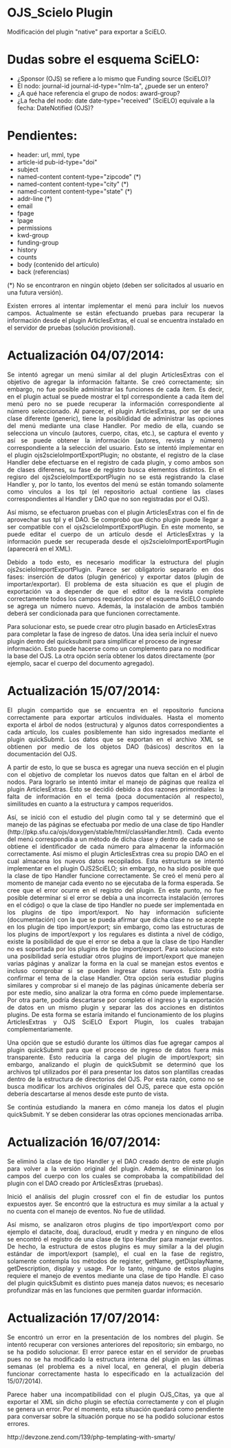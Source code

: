 # OJS_Scielo Plugin
<p align="justify">Modificación del plugin "native" para exportar a SciELO.</p>

Dudas sobre el esquema SciELO:
==============================

- ¿Sponsor (OJS) se refiere a lo mismo que Funding source (SciELO)?
- El nodo: journal-id journal-id-type="nlm-ta", ¿puede ser un entero?
- ¿A qué hace referencia el grupo de nodos: award-group?
- ¿La fecha del nodo: date date-type="received" (SciELO) equivale a la fecha: DateNotified (OJS)?

Pendientes:
===========

- header: url, mml, type
- article-id pub-id-type="doi"
- subject
- named-content content-type="zipcode" (*)
- named-content content-type="city" (*)
- named-content content-type="state" (*)
- addr-line (*)
- email
- fpage
- lpage
- permissions
- kwd-group
- funding-group
- history
- counts
- body (contenido del artículo)
- back (referencias)

<p align="justify">(*) No se encontraron en ningún objeto (deben ser solicitados al usuario en una futura versión).</p>

<p align="justify">Existen errores al intentar implementar el menú para incluír los nuevos campos. Actualmente se están efectuando pruebas para recuperar la información desde el plugin ArticlesExtras, el cual se encuentra instalado en el servidor de pruebas (solución provisional).</p>

Actualización 04/07/2014:
=========================

<p align="justify">Se intentó agregar un menú similar al del plugin ArticlesExtras con el objetivo de agregar la información faltante. Se creó correctamente; sin embargo, no fue posible administrar las funciones de cada ítem. Es decir, en el plugin actual se puede mostrar el tpl correspondiente a cada ítem del menú pero no se puede recuperar la información correspondiente al número seleccionado. Al parecer, el plugin ArticlesExtras, por ser de una clase diferente (generic), tiene la posiblididad de administrar las opciones del menú mediante una clase Handler. Por medio de ella, cuando se selecciona un vínculo (autores, cuerpo, citas, etc.), se captura el evento y así se puede obtener la información (autores, revista y número) correspondiente a la selección del usuario. Esto se intentó implementar en el plugin ojs2scieloImportExportPlugin; no obstante, el registro de la clase Handler debe efectuarse en el registro de cada plugin, y como ambos son de clases diferenes, su fase de registro busca elementos distintos. En el regisro del ojs2scieloImportExportPlugin no se está registrando la clase Handler y, por lo tanto, los eventos del menú se están tomando solamente como vínculos a los tpl (el repositorio actual contiene las clases correspondientes al Handler y DAO que no son registradas por el OJS).</p>
<p align="justify">Así mismo, se efectuaron pruebas con el plugin ArticlesExtras con el fin de aprovechar sus tpl y el DAO. Se comprobó que dicho plugin puede llegar a ser compatible con el ojs2scieloImportExportPlugin. En este momento, se puede editar el cuerpo de un artículo desde el ArticlesExtras y la información puede ser recuperada desde el ojs2scieloImportExportPlugin (aparecerá en el XML).</p>
<p align="justify">Debido a todo esto, es necesario modificar la estructura del plugin ojs2scieloImportExportPlugin. Parece ser obligatorio separarlo en dos fases: inserción de datos (plugin genérico) y exportar datos (plugin de importar/exportar). El problema de esta situación es que el plugin de exportación va a depender de que el editor de la revista complete correctamente todos los campos requeridos por el esquema SciELO cuando se agrega un número nuevo. Además, la instalación de ambos también deberá ser condicionada para que funcionen correctamente.</p>
<p>Para solucionar esto, se puede crear otro plugin basado en ArticlesExtras para completar la fase de ingreso de datos. Una idea sería incluír el nuevo plugin dentro del quicksubmit para simplificar el proceso de ingresar información. Esto puede hacerse como un complemento para no modificar la base del OJS. La otra opción sería obtener los datos directamente (por ejemplo, sacar el cuerpo del documento agregado).</p>

Actualización 15/07/2014:
=========================

<p align="justify">El plugin compartido que se encuentra en el repositorio funciona correctamente para exportar artículos individuales. Hasta el momento exporta el árbol de nodos (estructura) y algunos datos correspondientes a cada artículo, los cuales posiblemente han sido ingresados mediante el plugin quickSubmit. Los datos que se exportan en el archivo XML se obtienen por medio de los objetos DAO (básicos) descritos en la documentación del OJS.</p>
<p align="justify">A partir de esto, lo que se busca es agregar una nueva sección en el plugin con el objetivo de completar los nuevos datos que faltan en el árbol de nodos. Para lograrlo se intentó imitar el manejo de páginas que realiza el plugin ArticlesExtras. Esto se decidió debido a dos razones primordiales: la falta de información en el tema (poca documentación al respecto), similitudes en cuanto a la estructura y campos requeridos.</p>
<p align="justify">Así, se inició con el estudio del plugin como tal y se determinó que el manejo de las páginas se efectuaba por medio de una clase de tipo Handler (http://pkp.sfu.ca/ojs/doxygen/stable/html/classHandler.html). Cada evento del menú correspondía a un método de dicha clase y dentro de cada uno se obtiene el identificador de cada número para almacenar la información correctamente. Así mismo el plugin ArticlesExtras crea su propio DAO en el cual almacena los nuevos datos recopilados. Esta estructura se intentó implementar en el plugin OJS2SciELO; sin embargo, no ha sido posible que la clase de tipo Handler funcione correctamente. Se creó el menú pero al momento de manejar cada evento no se ejecutaba de la forma esperada. Se cree que el error ocurre en el registro del plugin. En este punto, no fue posible determinar si el error se debía a una incorrecta instalación (errores en el código) o que la clase de tipo Handler no puede ser implementada en los plugins de tipo import/export. No hay información suficiente (documentación) con la que se pueda afirmar que dicha clase no se acepte en los plugin de tipo import/export; sin embargo, como las estructuras de los plugins de import/export y los regulares es distinta a nivel de código, existe la posibilidad de que el error se deba a que la clase de tipo Handler no es soportada por los plugins de tipo import/export. Para solucionar esto una posibilidad sería estudiar otros plugins de import/export que manejen varias páginas y analizar la forma en la cual se manejan estos eventos e incluso comprobar si se pueden ingresar datos nuevos. Esto podría confirmar el tema de la clase Handler. Otra opción sería estudiar plugins similares y comprobar si el manejo de las páginas únicamente debería ser por este medio, sino analizar la otra forma en cómo puede implementarse. Por otra parte, podría descartarse por completo el ingreso y la exportación de datos en un mismo plugin y separar las dos acciones en distintos plugins. De esta forma se estaría imitando el funcionamiento de los plugins ArticlesExtras y OJS SciELO Export Plugin, los cuales trabajan complementariamente.</p>
<p align="justify">Una opción que se estudió durante los últimos días fue agregar campos al plugin quickSubmit para que el proceso de ingreso de datos fuera más transparente. Esto reduciría la carga del plugin de import/export; sin embargo, analizando el plugin de quickSubmit se determinó que los archivos tpl utilizados por él para presentar los datos son plantillas creadas dentro de la estructura de directorios del OJS. Por esta razón, como no se busca modificar los archivos originales del OJS, parece que esta opción debería descartarse al menos desde este punto de vista.</p>
<p align="justify">Se continúa estudiando la manera en cómo maneja los datos el plugin quickSubmit. Y se deben considerar las otras opciones mencionadas arriba.</p>

Actualización 16/07/2014:
=========================

<p align="justify">Se eliminó la clase de tipo Handler y el DAO creado dentro de este plugin para volver a la versión original del plugin. Además, se eliminaron los campos del cuerpo con los cuales se comprobaba la compatibilidad del plugin con el DAO creado por ArticlesExtras (pruebas).</p>
<p align="justify">Inició el análisis del plugin crossref con el fin de estudiar los puntos expuestos ayer. Se encontró que la estructura es muy similar a la actual y no cuenta con el manejo de eventos. No fue de utilidad.</p>
<p align="justify">Así mismo, se analizaron otros plugins de tipo import/export como por ejemplo el datacite, doaj, duracloud, erudit y medra y en ninguno de ellos se encontró el registro de una clase de tipo Handler para manejar eventos. De hecho, la estructura de estos plugins es muy similar a la del plugin estándar de import/export (sample), el cual en la fase de registro, solamente contempla los métodos de register, getName, getDisplayName, getDescription, display y usage. Por lo tanto, ninguno de estos plugins requiere el manejo de eventos mediante una clase de tipo Handle. El caso del plugin quickSubmit es distinto pues maneja datos nuevos; es necesario profundizar más en las funciones que permiten guardar información.</p>

Actualización 17/07/2014:
=========================

<p align="justify">Se encontró un error en la presentación de los nombres del plugin. Se intentó recuperar con versiones anteriores del repositorio; sin embargo, no se ha podido solucionar. El error parece estar en el servidor de pruebas pues no se ha modificado la estructura interna del plugin en las últimas semanas (el problema es a nivel local, en general, el plugin debería funcionar correctamente hasta lo especificado en la actualización del 15/07/2014).</p>
<p align="justify">Parece haber una incompatibilidad con el plugin OJS_Citas, ya que al exportar el XML sin dicho plugin se efectúa correctamente y con el plugin se genera un error. Por el momento, esta situación quedará como pendiente para conversar sobre la situación porque no se ha podido solucionar estos errores.</p>
<p align="justify">http://devzone.zend.com/139/php-templating-with-smarty/</p>
